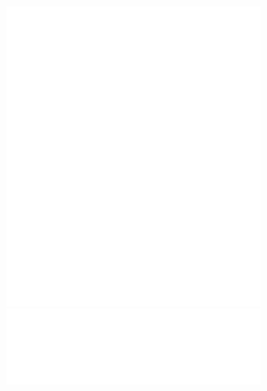 ![Metrics](https://github.com/Mehak-Mehta/Mehak-Mehta/blob/main/metrics.svg)   ![Metrics](https://github.com/Mehak-Mehta/Mehak-Mehta/blob/main/metrics.plugin.aci.mastered.svg) 


                                                                 
                                                             
